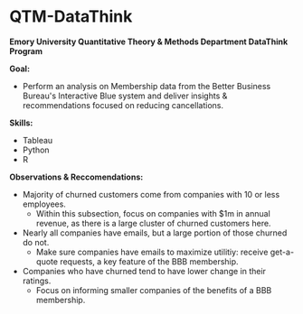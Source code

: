# QTM-DataThink
**Emory University Quantitative Theory &amp; Methods Department DataThink Program**

**Goal:**
- Perform an analysis on Membership data from the Better Business Bureau's Interactive Blue system and deliver insights &amp; recommendations focused on reducing cancellations.

**Skills:**
- Tableau
- Python
- R

**Observations & Reccomendations:**
- Majority of churned customers come from companies with 10 or less employees.
  - Within this subsection, focus on companies with $1m in annual revenue, as there is a large cluster of churned customers here.
- Nearly all companies have emails, but a large portion of those churned do not.
  - Make sure companies have emails to maximize utilitiy: receive get-a-quote requests, a key feature of the BBB membership.
- Companies who have churned tend to have lower change in their ratings.
  - Focus on informing smaller companies of the benefits of a BBB membership.

